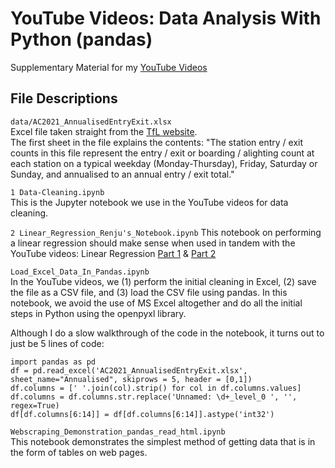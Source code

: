 # YouTube Videos: Data Analysis With Python (pandas)
 Supplementary Material for my [YouTube Videos](https://youtube.com/playlist?list=PLCZPLPOZkkjaTIDFjWmMWZZrsazv15z_J)

## File Descriptions <a name="files"></a>

`data/AC2021_AnnualisedEntryExit.xlsx`   
Excel file taken straight from the [TfL website]( http://crowding.data.tfl.gov.uk/Annual%20Station%20Counts/2021/AC2021_AnnualisedEntryExit.xlsx).   
The first sheet in the file explains the contents: "The station entry / exit counts in this file represent the entry / exit or boarding / alighting count at each station on a typical weekday (Monday-Thursday), Friday, Saturday or Sunday, and annualised to an annual entry / exit total."

`1 Data-Cleaning.ipynb`     
This is the Jupyter notebook we use in the YouTube videos for data cleaning.

`2 Linear_Regression_Renju's_Notebook.ipynb`
This notebook on performing a linear regression should make sense when used in tandem with the YouTube videos:
Linear Regression [Part 1](https://www.youtube.com/watch?v=A8L_6OJ91V8) & [Part 2](https://www.youtube.com/watch?v=q-LYqO2LarE&t=0s)

`Load_Excel_Data_In_Pandas.ipynb`  
In the YouTube videos, we (1) perform the initial cleaning in Excel, (2) save the file as a CSV file, and (3) load the CSV file using pandas.
In this notebook, we avoid the use of MS Excel altogether and do all the initial steps in Python using the openpyxl library. 

Although I do a slow walkthrough of the code in the notebook, it turns out to just be 5 lines of code:
```
import pandas as pd
df = pd.read_excel('AC2021_AnnualisedEntryExit.xlsx', sheet_name="Annualised", skiprows = 5, header = [0,1])
df.columns = [' '.join(col).strip() for col in df.columns.values]
df.columns = df.columns.str.replace('Unnamed: \d+_level_0 ', '', regex=True)
df[df.columns[6:14]] = df[df.columns[6:14]].astype('int32') 
```

`Webscraping_Demonstration_pandas_read_html.ipynb`   
This notebook demonstrates the simplest method of getting data that is in the form of tables on web pages. 
